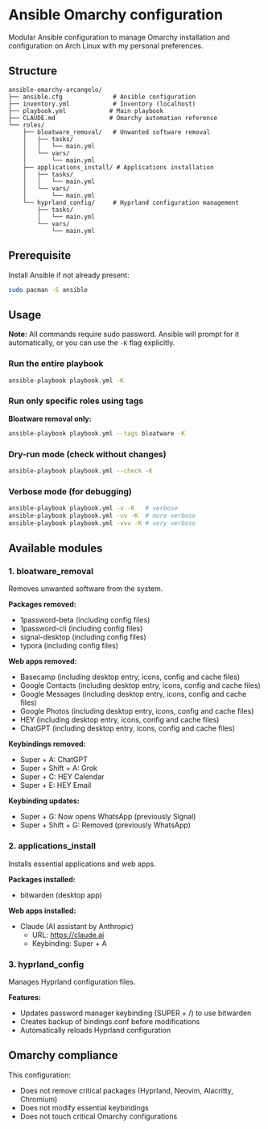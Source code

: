 # Ansible Omarchy configuration

Modular Ansible configuration to manage Omarchy installation and configuration on Arch Linux with my personal preferences.

## Structure

```
ansible-omarchy-arcangelo/
├── ansible.cfg              # Ansible configuration
├── inventory.yml            # Inventory (localhost)
├── playbook.yml            # Main playbook
├── CLAUDE.md               # Omarchy automation reference
└── roles/
    ├── bloatware_removal/   # Unwanted software removal
    │   ├── tasks/
    │   │   └── main.yml
    │   └── vars/
    │       └── main.yml
    ├── applications_install/ # Applications installation
    │   ├── tasks/
    │   │   └── main.yml
    │   └── vars/
    │       └── main.yml
    └── hyprland_config/     # Hyprland configuration management
        ├── tasks/
        │   └── main.yml
        └── vars/
            └── main.yml
```

## Prerequisite

Install Ansible if not already present:
   ```bash
   sudo pacman -S ansible
   ```

## Usage

**Note:** All commands require sudo password. Ansible will prompt for it automatically, or you can use the `-K` flag explicitly.

### Run the entire playbook

```bash
ansible-playbook playbook.yml -K
```

### Run only specific roles using tags

**Bloatware removal only:**
```bash
ansible-playbook playbook.yml --tags bloatware -K
```

### Dry-run mode (check without changes)

```bash
ansible-playbook playbook.yml --check -K
```

### Verbose mode (for debugging)

```bash
ansible-playbook playbook.yml -v -K   # verbose
ansible-playbook playbook.yml -vv -K  # more verbose
ansible-playbook playbook.yml -vvv -K # very verbose
```

## Available modules

### 1. bloatware_removal

Removes unwanted software from the system.

**Packages removed:**
- 1password-beta (including config files)
- 1password-cli (including config files)
- signal-desktop (including config files)
- typora (including config files)

**Web apps removed:**
- Basecamp (including desktop entry, icons, config and cache files)
- Google Contacts (including desktop entry, icons, config and cache files)
- Google Messages (including desktop entry, icons, config and cache files)
- Google Photos (including desktop entry, icons, config and cache files)
- HEY (including desktop entry, icons, config and cache files)
- ChatGPT (including desktop entry, icons, config and cache files)

**Keybindings removed:**
- Super + A: ChatGPT
- Super + Shift + A: Grok
- Super + C: HEY Calendar
- Super + E: HEY Email

**Keybinding updates:**
- Super + G: Now opens WhatsApp (previously Signal)
- Super + Shift + G: Removed (previously WhatsApp)

### 2. applications_install

Installs essential applications and web apps.

**Packages installed:**
- bitwarden (desktop app)

**Web apps installed:**
- Claude (AI assistant by Anthropic)
  - URL: https://claude.ai
  - Keybinding: Super + A

### 3. hyprland_config

Manages Hyprland configuration files.

**Features:**
- Updates password manager keybinding (SUPER + /) to use bitwarden
- Creates backup of bindings.conf before modifications
- Automatically reloads Hyprland configuration

## Omarchy compliance

This configuration:
- Does not remove critical packages (Hyprland, Neovim, Alacritty, Chromium)
- Does not modify essential keybindings
- Does not touch critical Omarchy configurations